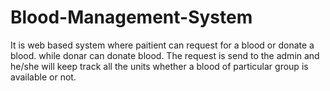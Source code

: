 # Blood-Management-System
It is web based system where  paitient can request for a blood or donate a blood. while donar can donate blood. The request is send to the admin and he/she will keep track all the units whether a blood of particular group is available or not. 

